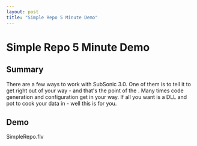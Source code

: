 ```yaml
---
layout: post
title: "Simple Repo 5 Minute Demo"
---
```


# Simple Repo 5 Minute Demo



<h2>Summary</h2>

 There are a few ways to work with SubSonic 3.0. One of them is to tell it to get right out of your way - and that's the point of the 
.   Many times code generation and configuration get in your way. If all you want is a DLL and pot to cook your data in  - well this is for you.  

<h2>Demo</h2>

 <ag> SimpleRepo.flv </ag>
